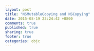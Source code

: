 ```yaml
---
layout: post
title: "NSMutableCopying and NSCopying"
date: 2015-08-19 23:24:42 +0800
comments: true
published: true
sharing: true
footer: true
categories: objc
---
```

